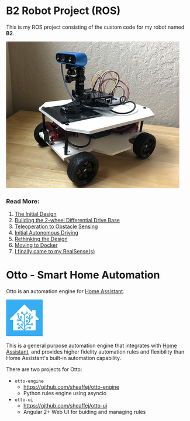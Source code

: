 # B2 Robot Project (ROS)

This is my ROS project consisting of the custom code for my robot named **B2**.

![](b2/images/b2_mar_2020_300px.jpg)

### Read More:
1. [The Initial Design](b2/2wd-base/InitialDesign)
2. [Building the 2-wheel Differential Drive Base](b2/2wd-base/Building-the-Drive-Base)
3. [Teleoperation to Obstacle Sensing](b2/2wd-base/Teleoperation-to-Obstacle-Sensing)
4. [Initial Autonomous Driving](b2/2wd-base/Initial-Autonomous-Driving)
5. [Rethinking the Design](b2/4wd-base/rethinking-the-design)
6. [Moving to Docker](b2/4wd-base/moving-to-docker)
7. [I finally came to my RealSense(s)](b2/4wd-base/intel-realsense)


# Otto - Smart Home Automation
Otto is an automation engine for [Home Assistant](https://www.home-assistant.io/).

![](otto/images/ha_logo_100px.png)

This is a general purpose automation engine that integrates with [Home Assistant](https://www.home-assistant.io/), and provides higher fidelity automation rules and flexibility than Home Assistant's built-in automation capability.

There are two projects for Otto:
* `otto-engine`
  * https://github.com/sheaffej/otto-engine
  * Python rules engine using asyncio
* `otto-ui`
  * https://github.com/sheaffej/otto-ui
  * Angular 2+ Web UI for buiding and managing rules
